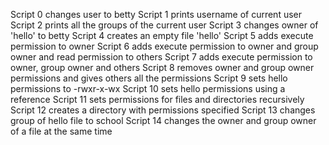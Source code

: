Script 0 changes user to betty
Script 1 prints username of current user
Script 2 prints all the groups of the current user
Script 3 changes owner of 'hello' to betty
Script 4 creates an empty file 'hello'
Script 5 adds execute permission to owner
Script 6 adds execute permission to owner and group owner and read permission to others
Script 7 adds execute permission to owner, group owner and others
Script 8 removes owner and group owner permissions and gives others all the permissions
Script 9 sets hello permissions to -rwxr-x-wx
Script 10 sets hello permissions using a reference
Script 11 sets permissions for files and directories recursively
Script 12 creates a directory with permissions specified
Script 13 changes group of hello file to school
Script 14 changes the owner and group owner of a file at the same time 
